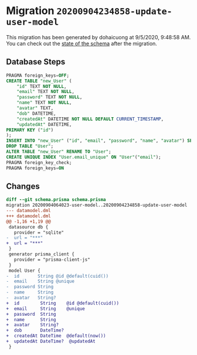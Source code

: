 # Migration `20200904234858-update-user-model`

This migration has been generated by dohaicuong at 9/5/2020, 9:48:58 AM.
You can check out the [state of the schema](./schema.prisma) after the migration.

## Database Steps

```sql
PRAGMA foreign_keys=OFF;
CREATE TABLE "new_User" (
    "id" TEXT NOT NULL,
    "email" TEXT NOT NULL,
    "password" TEXT NOT NULL,
    "name" TEXT NOT NULL,
    "avatar" TEXT,
    "dob" DATETIME,
    "createdAt" DATETIME NOT NULL DEFAULT CURRENT_TIMESTAMP,
    "updatedAt" DATETIME,
PRIMARY KEY ("id")
);
INSERT INTO "new_User" ("id", "email", "password", "name", "avatar") SELECT "id", "email", "password", "name", "avatar" FROM "User";
DROP TABLE "User";
ALTER TABLE "new_User" RENAME TO "User";
CREATE UNIQUE INDEX "User.email_unique" ON "User"("email");
PRAGMA foreign_key_check;
PRAGMA foreign_keys=ON
```

## Changes

```diff
diff --git schema.prisma schema.prisma
migration 20200904064023-user-model..20200904234858-update-user-model
--- datamodel.dml
+++ datamodel.dml
@@ -1,16 +1,19 @@
 datasource db {
   provider = "sqlite"
-  url = "***"
+  url = "***"
 }
 generator prisma_client {
   provider = "prisma-client-js"
 }
 model User {
-  id       String @id @default(cuid())
-  email    String @unique
-  password String
-  name     String
-  avatar   String?
+  id        String    @id @default(cuid())
+  email     String    @unique
+  password  String
+  name      String
+  avatar    String?
+  dob       DateTime?
+  createdAt DateTime  @default(now())
+  updatedAt DateTime?  @updatedAt
 }
```


